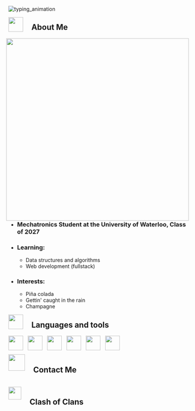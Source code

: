 ![typing_animation](https://user-images.githubusercontent.com/113862277/213325661-681d7eed-9ff4-45bf-8bf8-83439d27de38.gif)


<img align="left" width="40px" style="padding-right:10px" src="https://media.tenor.com/OEVHQbll_KwAAAAi/cat-memes-cats.gif"/>

‎ ‎ About Me
---
<img align="right" width="500px" style="padding-right:10px" src="https://media.tenor.com/f6ccZeaCNagAAAAC/kobayashi-dragon.gif"/>

* ### Mechatronics Student at the University of Waterloo, Class of 2027

* ### Learning:
   * Data structures and algorithms
   * Web development (fullstack)
* ### Interests:
   * Piña colada
   * Gettin' caught in the rain
   * Champagne


<img align="left" width="40px" style="padding-right:10px" src="https://media.tenor.com/tdeVEqmiDBAAAAAi/cutie-cat.gif"/>

‎ ‎ Languages and tools
---
<img align="left" width="40px" style="padding-right:10px" src="https://cdn.jsdelivr.net/gh/devicons/devicon/icons/java/java-plain.svg" />
<img align="left" width="40px" style="padding-right:10px" src="https://cdn.jsdelivr.net/gh/devicons/devicon/icons/cplusplus/cplusplus-original.svg" />
<img align="left" width="40px" style="padding-right:10px" src="https://cdn.jsdelivr.net/gh/devicons/devicon/icons/csharp/csharp-original.svg" />
<img align="left" width="40px" style="padding-right:10px" src="https://cdn.jsdelivr.net/gh/devicons/devicon/icons/html5/html5-original.svg" />
<img align="left" width="40px" style="padding-right:10px" src="https://cdn.jsdelivr.net/gh/devicons/devicon/icons/css3/css3-original.svg" />
<img align="left" width="40px" style="padding-right:10px" src="https://cdn.jsdelivr.net/gh/devicons/devicon/icons/javascript/javascript-original.svg" />

<br>
<br>
<br>
<img align="left" width="45px" style="padding-right:10px" src="https://media.tenor.com/kT6SqaUp2j4AAAAi/ami-fat-cat-confused.gif"/>

‎ ‎ Contact Me
---


<br>
<img align="left" width="35px" style="padding-right:10px" src="https://media.tenor.com/RA06FcOPPl8AAAAj/clash-royale-cr.gif"/>

‎ ‎ Clash of Clans
---
